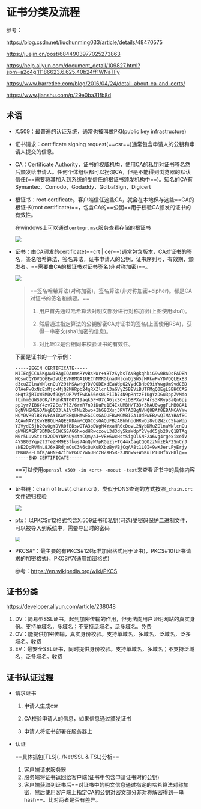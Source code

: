 # 证书分类及流程

参考：

https://blog.csdn.net/liuchunming033/article/details/48470575

https://juejin.cn/post/6844903977025273863

https://help.aliyun.com/document_detail/109827.html?spm=a2c4g.11186623.6.625.40b24ff1WNaTFy

https://www.barretlee.com/blog/2016/04/24/detail-about-ca-and-certs/

https://www.jianshu.com/p/29e0ba31fb8d

## 术语

- X.509：最普遍的认证系统，通常也被叫做PKI(public key infrastructure)
- 证书请求：certificate signing request(==csr==)通常包含申请人的公钥和申请人提交的信息。
- CA：Certificate Authority，证书的权威机构，使用CA的私钥对证书签名然后颁发给申请人。任何个体组织都可以扮演CA，但是不能得到浏览器的默认信任(==需要将其加入到系统的受信任的根证书颁发机构中==)。知名的CA有Symantec，Comodo，Godaddy，GolbalSign，Digicert


- 根证书：root certificate。客户端信任这些CA，就会在本地保存这些==CA的根证书(root certificate)==，包含CA的==公钥==用于校验CA颁发的证书的有效性。

  在windows上可以通过`certmgr.msc`服务查看存储的根证书

  ![](D:\asset\note\imgs\_openssl\Snipaste_2021-03-03_10-03-17.png)

- 证书：由CA颁发的certificate(==crt |  cer==)通常包含版本，CA对证书的签名，签名哈希算法，签名算法，证书申请人的公钥，证书序列号，有效期，颁发者。==需要由CA的根证书对证书签名(非对称加密)==。

  ![](D:\asset\note\imgs\_openssl\Snipaste_2021-03-03_11-36-32.png)

  > ==签名哈希算法(对称加密)，签名算法(非对称加密+cipher)。都是CA对证书的签名和摘要。==
  >
  > 1. 用户首先通过哈希算法对明文部分进行对称加密(上图使用sha1)。
  >
  > 2. 然后通过指定算法的公钥解密CA对证书的签名(上图使用RSA)，获得一串密文(sha1加密的信息)。
  >
  > 3. 对比1和2是否相同来校验证书的有效性。

  下面是证书的一个示例：

  ```
  -----BEGIN CERTIFICATE-----
  MIIEqjCCA5KgAwIBAgIQAnmsRYvBskWr+YBTzSybsTANBgkqhkiG9w0BAQsFADBh
  MQswCQYDVQQGEwJVUzEVMBMGA1UEChMMRGlnaUNlcnQgSW5jMRkwFwYDVQQLExB3
  d3cuZGlnaWNlcnQuY29tMSAwHgYDVQQDExdEaWdpQ2VydCBHbG9iYWwgUm9vdCBD
  QTAeFw0xNzExMjcxMjQ2MHRpb24gRXZlcnl3aGVyZSBEViBUTFMgQ0EgLSBHCCAS
  oHqt3jRIxW5MDvf9QyiOR7VfFwK656es0UFiIb74N9pRntzF1UgYzDGu3ppZVMdo
  lbxhm6dWS9OK/lFehKNT0OYI9aqk6F+U7cA6jxSC+iDBPXwdF4rs3KRyp3aQn6pj
  pp1yr7IB6Y4zv72Ee/PlZ/6rYR7n9iDuPe1E4IxUMBH/T33+3hAU8wggFLMB0GA1
  BgNVHSMEGDAWgBQD3lA1VtFMu2bwo+IbG8OXsj3RVTAOBgNVHQ8BAf8EBAMCAYYw
  HQYDVR0lBBYwFAYIKwYBBQUHAwEGCCsGAQUFBwMCMBIGA1UdEwEB/wQIMAYBAf8C
  AQAwNAYIKwYBBQUHAQEEKDAmMCQGCCsGAQUFBzABhhhodHRwOi8vb2NzcC5kaWdp
  Y2VydC5jb20wQgYDVR0fBDswOTA3oDWgM4YxaHR0cDovL2NybDMuZGlnaWNlcnQu
  gNVHSAERTBDMDcGCWCGSAGGhxodHRwczovL3d3dy5kaWdpY2VydC5jb20vQ1BTAg
  M0r5LUvStcr82QDWYNPaUy4taCQmyaJ+VB+6wxHstSigOlSNF2a6vg4rgexixeiV
  4YSB03Yqp2t3TeZHM9ESfkus74nQyW7pRGezj+TC44xCagCQQOzzNmzEAP2SnCrJ
  sNE2DpRVMnL8J6xBRdjmOsC3N6cQuKuRXbzByVBjCqAA8t1L0I+9wXJerLPyErjy
  rMKWaBFLmfK/AHNF4ZihwPGOc7w6UHczBZXH5RFzJNnww+WnKuTPI0HfnVH8lg==
  -----END CERTIFICATE-----
  ```

  ==可以使用`openssl x509 -in <crt> -noout -text`来查看证书中的具体内容==

- 证书链：chain of trust(_chain.crt)，类似于DNS查询的方式按照`_chain.crt`文件递归校验

  ![](D:\asset\note\imgs\_openssl\Snipaste_2021-03-03_11-12-07.png)

- pfx：以PKCS#12格式包含X.509证书和私钥(可选)受密码保护二进制文件，可以被导入到系统中，需要导出时的密码

  <img src="D:\asset\note\imgs\_openssl\Snipaste_2021-03-03_10-49-46.png" style="zoom:80%;" />

- PKCS#*：最主要的有PKCS#12(标准加密格式用于证书)，PKCS#10(证书请求的加密格式)，PKCS#7(通用加密格式)

  参考：https://en.wikipedia.org/wiki/PKCS

## 证书分类

https://developer.aliyun.com/article/238048

1. DV：简易型SSL证书，起到加密传输的作用，但无法向用户证明网站的真实身份。支持单域名，多域名；不支持泛域名，泛多域名。免费
2. OV：能提供加密传输，真实身份校验。支持单域名，多域名，泛域名，泛多域名。收费
3. EV：最安全SSL证书，同时提供身份校验。支持单域名，多域名；不支持泛域名，泛多域名。收费

## 证书认证过程

- 请求证书

  1. 申请人生成csr
  2. CA校验申请人的信息，如果信息通过颁发证书

  3. 申请人将证书部署在服务器上

- 认证

  ==具体抓包[TLS](../Net/SSL & TSL)分析==

  1. 客户端请求服务器
  2. 服务端将证书返回给客户端(证书中包含申请证书时的公钥)
  3. 客户端获取到证书后==对证书中的明文信息通过指定的哈希算法对称加密，然后使用客户端上指定CA的公钥对密文部分非对称解密得到一串hash==。比对两者是否有差异。